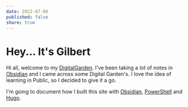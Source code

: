```yaml
---
date: 2022-07-06
published: false
share: true
---
```


# Hey... It's Gilbert

Hi all, welcome to my [DigitalGarden](./Atomics/DigitalGarden.md). I've been taking a lot of notes in [Obsidian](./Atomics/Obsidian.md) and I came across some Digital Garden's. I love the idea of learning in Public, so I decided to give it a go.

I'm going to document how I built this site with [Obsidian](./Atomics/Obsidian.md), [PowerShell](./Atomics/PowerShell.md) and [Hugo](./Atomics/Hugo.md).

